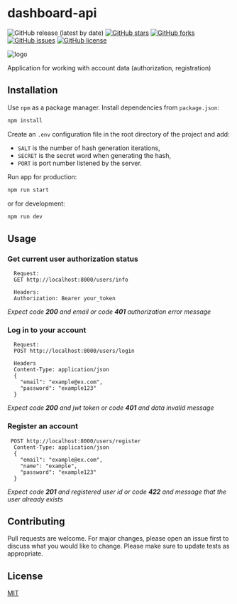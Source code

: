 # dashboard-api 

![GitHub release (latest by date)](https://img.shields.io/github/v/release/everman32/dashboard-api) [![GitHub stars](https://img.shields.io/github/stars/everman32/dashboard-api)](https://github.com/everman32/dashboard-api/stargazers) [![GitHub forks](https://img.shields.io/github/forks/everman32/dashboard-api)](https://github.com/everman32/dashboard-api/network) [![GitHub issues](https://img.shields.io/github/issues/everman32/dashboard-api)](https://github.com/everman32/dashboard-api/issues) [![GitHub license](https://img.shields.io/github/license/everman32/dashboard-api)](https://github.com/everman32/dashboard-api)

![logo](https://i.ibb.co/DQ8rqRS/logo.png)

Application for working with account data (authorization, registration)

## Installation

Use `npm` as a package manager. Install dependencies from `package.json`:
```bash
npm install
```

Create an `.env` configuration file in the root directory of the project and add:
* `SALT` is the number of hash generation iterations,
* `SECRET` is the secret word when generating the hash,
* `PORT` is port number listened by the server.

Run app for production:
```bash
npm run start
```
or for development:
```bash
npm run dev
```

## Usage

### Get current user authorization status
```http
  Request:
  GET http://localhost:8000/users/info

  Headers:
  Authorization: Bearer your_token
```
*Expect code **200** and email or code **401** authorization error message*

### Log in to your account
```http
  Request:
  POST http://localhost:8000/users/login

  Headers
  Content-Type: application/json
  {
    "email": "example@ex.com",
    "password": "example123"
  }
```
*Expect code **200** and jwt token or code **401** and data invalid message*

### Register an account
```http
 POST http://localhost:8000/users/register
  Content-Type: application/json
  { 
    "email": "example@ex.com",
    "name": "example",
    "password": "example123" 
  }
```
*Expect code **201** and registered user id or code **422** and message that the user already exists*

## Contributing
Pull requests are welcome. For major changes, please open an issue first to discuss what you would like to change.
Please make sure to update tests as appropriate.

## License
[MIT](https://choosealicense.com/licenses/mit/)